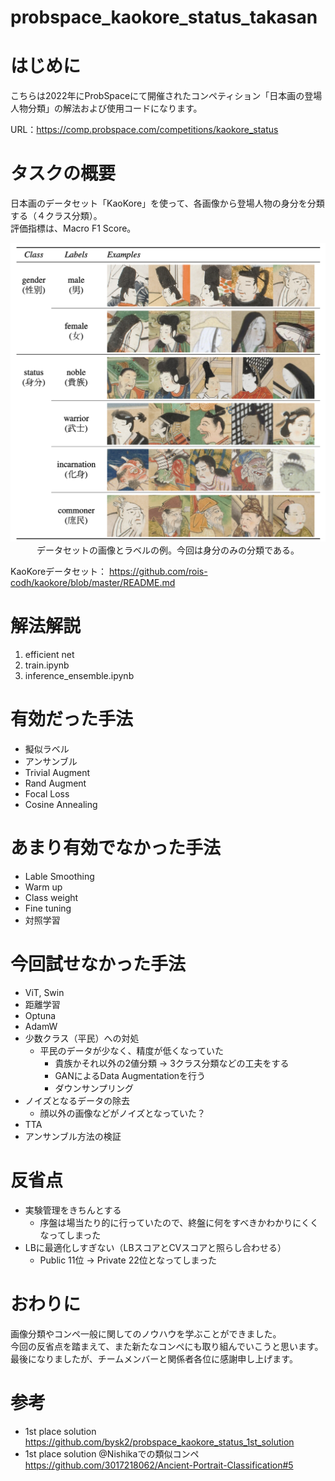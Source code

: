 # probspace_kaokore_status_takasan
# はじめに
こちらは2022年にProbSpaceにて開催されたコンペティション「日本画の登場人物分類」の解法および使用コードになります。

URL：https://comp.probspace.com/competitions/kaokore_status

# タスクの概要
日本画のデータセット「KaoKore」を使って、各画像から登場人物の身分を分類する（４クラス分類）。  
評価指標は、Macro F1 Score。

<p align="center">
  <img src="images/label_example.png" width='700'>

  <br>
  データセットの画像とラベルの例。今回は身分のみの分類である。
</p>

KaoKoreデータセット：
https://github.com/rois-codh/kaokore/blob/master/README.md

# 解法解説
1. efficient net
2. train.ipynb
3. inference_ensemble.ipynb

# 有効だった手法
- 擬似ラベル
- アンサンブル
- Trivial Augment
- Rand Augment
- Focal Loss
- Cosine Annealing

# あまり有効でなかった手法
- Lable Smoothing
- Warm up
- Class weight
- Fine tuning
- 対照学習

# 今回試せなかった手法
- ViT, Swin
- 距離学習
- Optuna
- AdamW
- 少数クラス（平民）への対処
    - 平民のデータが少なく、精度が低くなっていた
        - 貴族かそれ以外の2値分類 → 3クラス分類などの工夫をする
        - GANによるData Augmentationを行う
        - ダウンサンプリング
- ノイズとなるデータの除去
    - 顔以外の画像などがノイズとなっていた？
- TTA
- アンサンブル方法の検証

# 反省点
- 実験管理をきちんとする
    - 序盤は場当たり的に行っていたので、終盤に何をすべきかわかりにくくなってしまった
- LBに最適化しすぎない（LBスコアとCVスコアと照らし合わせる）
    - Public 11位 → Private 22位となってしまった

# おわりに
画像分類やコンペ一般に関してのノウハウを学ぶことができました。  
今回の反省点を踏まえて、また新たなコンペにも取り組んでいこうと思います。  
最後になりましたが、チームメンバーと関係者各位に感謝申し上げます。

# 参考
- 1st place solution  
https://github.com/bysk2/probspace_kaokore_status_1st_solution
- 1st place solution @Nishikaでの類似コンペ  
https://github.com/3017218062/Ancient-Portrait-Classification#5